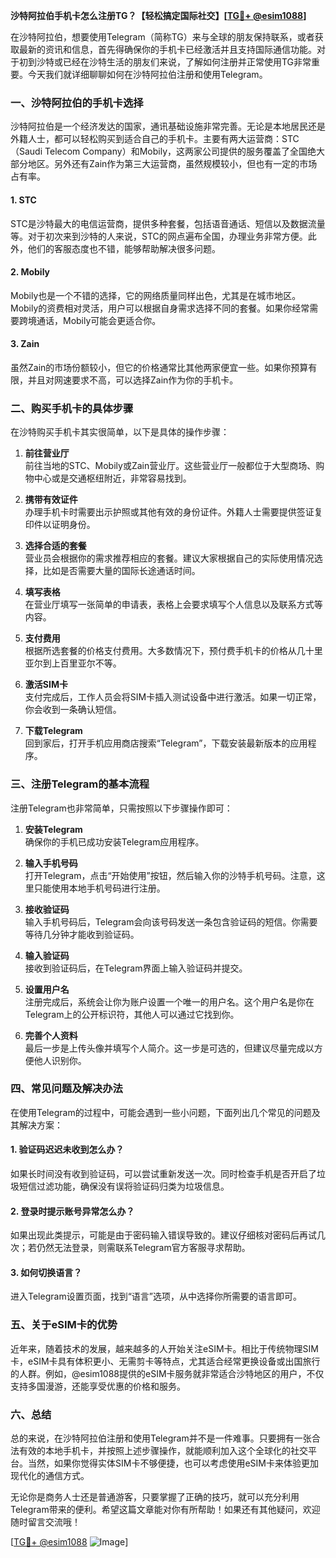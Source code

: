 **沙特阿拉伯手机卡怎么注册TG？【轻松搞定国际社交】[[TG💪+ @esim1088](https://t.me/s/esim1088)]**

在沙特阿拉伯，想要使用Telegram（简称TG）来与全球的朋友保持联系，或者获取最新的资讯和信息，首先得确保你的手机卡已经激活并且支持国际通信功能。对于初到沙特或已经在沙特生活的朋友们来说，了解如何注册并正常使用TG非常重要。今天我们就详细聊聊如何在沙特阿拉伯注册和使用Telegram。

### **一、沙特阿拉伯的手机卡选择**
沙特阿拉伯是一个经济发达的国家，通讯基础设施非常完善。无论是本地居民还是外籍人士，都可以轻松购买到适合自己的手机卡。主要有两大运营商：STC（Saudi Telecom Company）和Mobily，这两家公司提供的服务覆盖了全国绝大部分地区。另外还有Zain作为第三大运营商，虽然规模较小，但也有一定的市场占有率。

#### **1. STC**
STC是沙特最大的电信运营商，提供多种套餐，包括语音通话、短信以及数据流量等。对于初次来到沙特的人来说，STC的网点遍布全国，办理业务非常方便。此外，他们的客服态度也不错，能够帮助解决很多问题。

#### **2. Mobily**
Mobily也是一个不错的选择，它的网络质量同样出色，尤其是在城市地区。Mobily的资费相对灵活，用户可以根据自身需求选择不同的套餐。如果你经常需要跨境通话，Mobily可能会更适合你。

#### **3. Zain**
虽然Zain的市场份额较小，但它的价格通常比其他两家便宜一些。如果你预算有限，并且对网速要求不高，可以选择Zain作为你的手机卡。

### **二、购买手机卡的具体步骤**
在沙特购买手机卡其实很简单，以下是具体的操作步骤：

1. **前往营业厅**  
   前往当地的STC、Mobily或Zain营业厅。这些营业厅一般都位于大型商场、购物中心或是交通枢纽附近，非常容易找到。

2. **携带有效证件**  
   办理手机卡时需要出示护照或其他有效的身份证件。外籍人士需要提供签证复印件以证明身份。

3. **选择合适的套餐**  
   营业员会根据你的需求推荐相应的套餐。建议大家根据自己的实际使用情况选择，比如是否需要大量的国际长途通话时间。

4. **填写表格**  
   在营业厅填写一张简单的申请表，表格上会要求填写个人信息以及联系方式等内容。

5. **支付费用**  
   根据所选套餐的价格支付费用。大多数情况下，预付费手机卡的价格从几十里亚尔到上百里亚尔不等。

6. **激活SIM卡**  
   支付完成后，工作人员会将SIM卡插入测试设备中进行激活。如果一切正常，你会收到一条确认短信。

7. **下载Telegram**  
   回到家后，打开手机应用商店搜索“Telegram”，下载安装最新版本的应用程序。

### **三、注册Telegram的基本流程**
注册Telegram也非常简单，只需按照以下步骤操作即可：

1. **安装Telegram**  
   确保你的手机已成功安装Telegram应用程序。

2. **输入手机号码**  
   打开Telegram，点击“开始使用”按钮，然后输入你的沙特手机号码。注意，这里只能使用本地手机号码进行注册。

3. **接收验证码**  
   输入手机号码后，Telegram会向该号码发送一条包含验证码的短信。你需要等待几分钟才能收到验证码。

4. **输入验证码**  
   接收到验证码后，在Telegram界面上输入验证码并提交。

5. **设置用户名**  
   注册完成后，系统会让你为账户设置一个唯一的用户名。这个用户名是你在Telegram上的公开标识符，其他人可以通过它找到你。

6. **完善个人资料**  
   最后一步是上传头像并填写个人简介。这一步是可选的，但建议尽量完成以方便他人识别你。

### **四、常见问题及解决办法**
在使用Telegram的过程中，可能会遇到一些小问题，下面列出几个常见的问题及其解决方案：

#### **1. 验证码迟迟未收到怎么办？**
如果长时间没有收到验证码，可以尝试重新发送一次。同时检查手机是否开启了垃圾短信过滤功能，确保没有误将验证码归类为垃圾信息。

#### **2. 登录时提示账号异常怎么办？**
如果出现此类提示，可能是由于密码输入错误导致的。建议仔细核对密码后再试几次；若仍然无法登录，则需联系Telegram官方客服寻求帮助。

#### **3. 如何切换语言？**
进入Telegram设置页面，找到“语言”选项，从中选择你所需要的语言即可。

### **五、关于eSIM卡的优势**
近年来，随着技术的发展，越来越多的人开始关注eSIM卡。相比于传统物理SIM卡，eSIM卡具有体积更小、无需剪卡等特点，尤其适合经常更换设备或出国旅行的人群。例如，@esim1088提供的eSIM卡服务就非常适合沙特地区的用户，不仅支持多国漫游，还能享受优惠的价格和服务。

### **六、总结**
总的来说，在沙特阿拉伯注册和使用Telegram并不是一件难事。只要拥有一张合法有效的本地手机卡，并按照上述步骤操作，就能顺利加入这个全球化的社交平台。当然，如果你觉得实体SIM卡不够便捷，也可以考虑使用eSIM卡来体验更加现代化的通信方式。

无论你是商务人士还是普通游客，只要掌握了正确的技巧，就可以充分利用Telegram带来的便利。希望这篇文章能对你有所帮助！如果还有其他疑问，欢迎随时留言交流哦！

[[TG💪+ @esim1088](https://t.me/s/esim1088) ![Image](https://i.postimg.cc/4NQfJmqS/Snipaste-2025-05-13-00-14-12.png)]